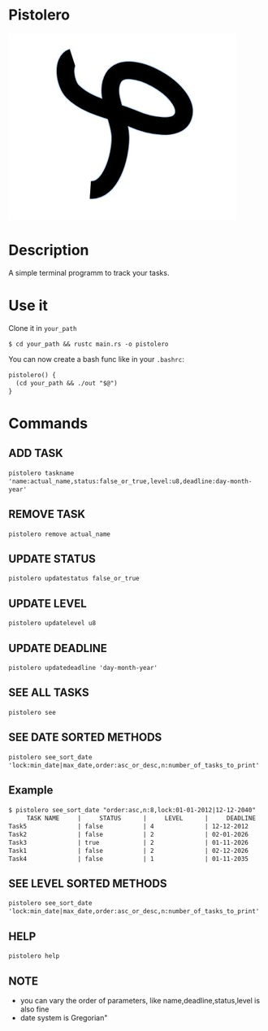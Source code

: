 # Pistolero

![logo](logo.jpg)

# Description

A simple terminal programm to track your tasks.

# Use it

Clone it in `your_path`

```
$ cd your_path && rustc main.rs -o pistolero
```

You can now create a bash func like in your `.bashrc`:

```
pistolero() {
  (cd your_path && ./out "$@")
}
```

# Commands

## ADD TASK 

```
pistolero taskname 'name:actual_name,status:false_or_true,level:u8,deadline:day-month-year'
```

## REMOVE TASK

```
pistolero remove actual_name
```

## UPDATE STATUS

```
pistolero updatestatus false_or_true
```

## UPDATE LEVEL 

```
pistolero updatelevel u8
```

## UPDATE DEADLINE

```
pistolero updatedeadline 'day-month-year'
```

## SEE ALL TASKS 

```
pistolero see
```

## SEE DATE SORTED METHODS 

```
pistolero see_sort_date 'lock:min_date|max_date,order:asc_or_desc,n:number_of_tasks_to_print'
```

## Example

```
$ pistolero see_sort_date "order:asc,n:8,lock:01-01-2012|12-12-2040"
     TASK NAME     |     STATUS      |     LEVEL      |     DEADLINE
Task5              | false           | 4              | 12-12-2012
Task2              | false           | 2              | 02-01-2026
Task3              | true            | 2              | 01-11-2026
Task1              | false           | 2              | 02-12-2026
Task4              | false           | 1              | 01-11-2035
```

## SEE LEVEL SORTED METHODS

```
pistolero see_sort_date 'lock:min_date|max_date,order:asc_or_desc,n:number_of_tasks_to_print'
```

## HELP

```
pistolero help
```

## NOTE 

- you can vary the order of parameters, like name,deadline,status,level is also fine
- date system is Gregorian"





